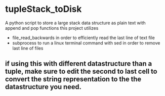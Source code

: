 # tupleStack_toDisk
A python script to store a large stack data structure as plain text with append and pop functions 
this project utilizes
 - file_read_backwards in order to efficiently read the last line of text file
 - subprocess to run a linux terminal command with sed in order to remove last line of files

## if using this with different datastructure than a tuple, make sure to edit the second to last cell to convert the string representation to the the datastructure you need.

